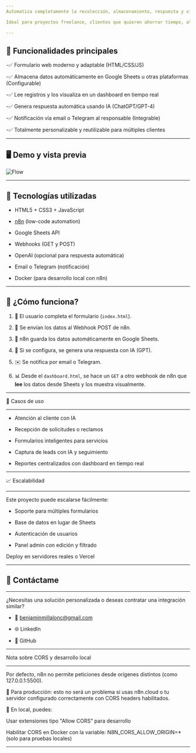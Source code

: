 ```yaml
---
Automatiza completamente la recolección, almacenamiento, respuesta y visualización de datos desde formularios web utilizando [n8n](https://n8n.io/), Google Sheets y OpenAI.

Ideal para proyectos freelance, clientes que quieren ahorrar tiempo, atención al cliente inteligente, y negocios que buscan una solución económica pero poderosa sin pagar plataformas externas.

---
```

## 🌟 Funcionalidades principales

-✅ Formulario web moderno y adaptable (HTML/CSS/JS)

-✅ Almacena datos automáticamente en Google Sheets u otras plataformas (Configurable)

-✅ Lee registros y los visualiza en un dashboard en tiempo real

-✅ Genera respuesta automática usando IA (ChatGPT/GPT-4)

-✅ Notificación vía email o Telegram al responsable (Integrable)

-✅ Totalmente personalizable y reutilizable para múltiples clientes

---
🖥️ Demo y vista previa
-
![Flow](https://github.com/user-attachments/assets/c6951889-8e86-4051-9cc9-0185ca61f361)



---
## 🧩 Tecnologías utilizadas

- HTML5 + CSS3 + JavaScript
  
- [n8n](https://n8n.io/) (low-code automation)
  
- Google Sheets API
  
- Webhooks (GET y POST)
  
- OpenAI (opcional para respuesta automática)
  
- Email o Telegram (notificación)
  
- Docker (para desarrollo local con n8n)

---
## 📌 ¿Cómo funciona?

1. 🧾 El usuario completa el formulario (`index.html`).

2. 🔗 Se envían los datos al Webhook POST de n8n.

3. 📄 n8n guarda los datos automáticamente en Google Sheets.

4. 🧠 Si se configura, se genera una respuesta con IA (GPT).

5. ✉️ Se notifica por email o Telegram.

6. 📊 Desde el `dashboard.html`, se hace un `GET` a otro webhook de n8n que **lee** los datos desde Sheets y los muestra visualmente.

---
🎯 Casos de uso

---
- Atención al cliente con IA

- Recepción de solicitudes o reclamos

- Formularios inteligentes para servicios

- Captura de leads con IA y seguimiento

- Reportes centralizados con dashboard en tiempo real
---
📈 Escalabilidad

---
Este proyecto puede escalarse fácilmente:

- Soporte para múltiples formularios

- Base de datos en lugar de Sheets

- Autenticación de usuarios

- Panel admin con edición y filtrado

Deploy en servidores reales o Vercel

---
🙌 Contáctame
-

---
¿Necesitas una solución personalizada o deseas contratar una integración similar?

- 📩 benjaminmillalonc@gmail.com

- 🌐 LinkedIn
  
- 🐙 GitHub

---
Nota sobre CORS y desarrollo local

---
Por defecto, n8n no permite peticiones desde orígenes distintos (como 127.0.0.1:5500).

🔐 Para producción: esto no será un problema si usas n8n.cloud o tu servidor configurado correctamente con CORS headers habilitados.

🔧 En local, puedes:

Usar extensiones tipo "Allow CORS" para desarrollo

Habilitar CORS en Docker con la variable:
N8N_CORS_ALLOW_ORIGIN=* (solo para pruebas locales)

---
